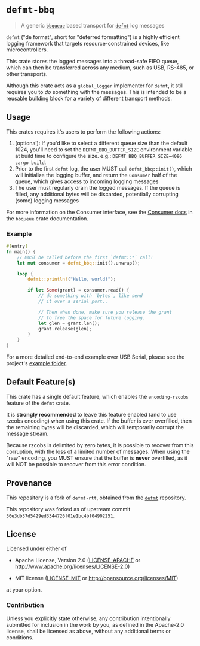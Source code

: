 # `defmt-bbq`

> A generic [`bbqueue`] based transport for [`defmt`] log messages

[`defmt`]: https://github.com/knurling-rs/defmt
[`bbqueue`]: https://github.com/jamesmunns/bbqueue

`defmt` ("de format", short for "deferred formatting") is a highly efficient logging framework that targets resource-constrained devices, like microcontrollers.

This crate stores the logged messages into a thread-safe FIFO queue, which can then be transferred
across any medium, such as USB, RS-485, or other transports.

Although this crate acts as a `global_logger` implementer for `defmt`, it still requires
you to *do* something with the messages. This is intended to be a reusable building block
for a variety of different transport methods.

## Usage

This crates requires it's users to perform the following actions:

1. (optional): If you'd like to select a different queue size than the default
  1024, you'll need to set the `DEFMT_BBQ_BUFFER_SIZE` environment variable at
  build time to configure the size. e.g.: `DEFMT_BBQ_BUFFER_SIZE=4096 cargo build`.
2. Prior to the first `defmt` log, the user MUST call `defmt_bbq::init()`, which will
  initialize the logging buffer, and return the `Consumer` half of the queue, which
  gives access to incoming logging messages
3. The user must regularly drain the logged messages. If the queue is filled, any
  additional bytes will be discarded, potentially corrupting (some) logging messages

For more information on the Consumer interface, see the [Consumer docs] in the `bbqueue`
crate documentation.

[Consumer docs]: https://docs.rs/bbqueue/latest/bbqueue/struct.Consumer.html

### Example

```rust
#[entry]
fn main() {
    // MUST be called before the first `defmt::*` call!
    let mut consumer = defmt_bbq::init().unwrap();

    loop {
        defmt::println!("Hello, world!");

        if let Some(grant) = consumer.read() {
            // do something with `bytes`, like send
            // it over a serial port..

            // Then when done, make sure you release the grant
            // to free the space for future logging.
            let glen = grant.len();
            grant.release(glen);
        }
    }
}
```

For a more detailed end-to-end example over USB Serial, please see the project's [example folder](./examples/README.md).

## Default Feature(s)

This crate has a single default feature, which enables the `encoding-rzcobs`
feature of the `defmt` crate.

It is **strongly recommended** to leave this feature enabled (and to
use rzcobs encoding) when using this crate. If the buffer is ever overfilled,
then the remaining bytes will be discarded, which will temporarily corrupt
the message stream.

Because rzcobs is delimited by zero bytes, it is possible to recover
from this corruption, with the loss of a limited number of messages.
When using the "raw" encoding, you MUST ensure that the buffer is
**never** overfilled, as it will NOT be possible to recover from this
error condition.

## Provenance

This repository is a fork of `defmt-rtt`, obtained from the [`defmt`] repository.

This repository was forked as of upstream commit `50e3db37d5429ed3344726f01e1bc4bf04902251`.

## License

Licensed under either of

- Apache License, Version 2.0 ([LICENSE-APACHE](LICENSE-APACHE) or
  http://www.apache.org/licenses/LICENSE-2.0)

- MIT license ([LICENSE-MIT](LICENSE-MIT) or http://opensource.org/licenses/MIT)

at your option.

### Contribution

Unless you explicitly state otherwise, any contribution intentionally submitted
for inclusion in the work by you, as defined in the Apache-2.0 license, shall be
licensed as above, without any additional terms or conditions.
